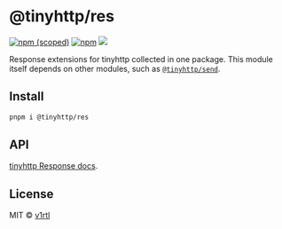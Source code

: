 # @tinyhttp/res

[![npm (scoped)][npm-badge]](https://npmjs.com/package/@tinyhttp/res) [![npm][dl-badge]](https://npmjs.com/package/@tinyhttp/res) [![][web-badge]](https://tinyhttp.v1rtl.site/mw/res)

Response extensions for tinyhttp collected in one package. This module itself depends on other modules, such as [`@tinyhttp/send`](/packages/send).

## Install

```sh
pnpm i @tinyhttp/res
```

## API

[tinyhttp Response docs](https://tinyhttp.v1rtl.site/docs#response).

## License

MIT © [v1rtl](https://v1rtl.site)

[npm-badge]: https://img.shields.io/npm/v/@tinyhttp/res?style=flat-square
[dl-badge]: https://img.shields.io/npm/dt/@tinyhttp/res?style=flat-square
[web-badge]: https://img.shields.io/badge/website-visit-hotpink?style=flat-square
